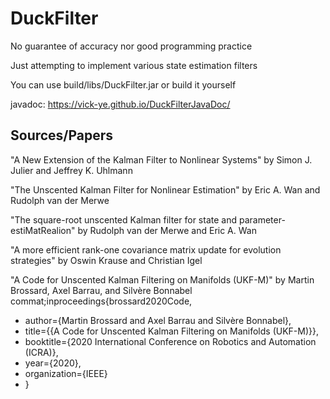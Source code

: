 # DuckFilter

No guarantee of accuracy nor good programming practice

Just attempting to implement various state estimation filters

You can use build/libs/DuckFilter.jar or build it yourself

javadoc: https://vick-ye.github.io/DuckFilterJavaDoc/

## Sources/Papers
"A New Extension of the Kalman Filter to Nonlinear Systems" by Simon J. Julier and Jeffrey K. Uhlmann

"The Unscented Kalman Filter for Nonlinear Estimation" by Eric A. Wan and Rudolph van der Merwe

"The square-root unscented Kalman filter for state and parameter-estiMatRealion" by Rudolph van der Merwe and Eric A. Wan

"A more efficient rank-one covariance matrix update for evolution strategies" by Oswin Krause and Christian Igel

"A Code for Unscented Kalman Filtering on Manifolds (UKF-M)" by Martin Brossard, Axel Barrau, and Silvère Bonnabel
commat;inproceedings{brossard2020Code,
 * author={Martin Brossard and Axel Barrau and Silvère Bonnabel},
 * title={{A Code for Unscented Kalman Filtering on Manifolds (UKF-M)}},
 * booktitle={2020 International Conference on Robotics and Automation (ICRA)},
 * year={2020},
 * organization={IEEE}
 * }
